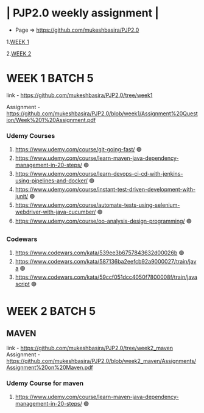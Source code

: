 | PJP2.0 weekly assignment |
========================

* Page => https://github.com/mukeshbasira/PJP2.0

1.[WEEK 1](#WEEK-1-BATCH-5)

2.[WEEK 2](#WEEK-2-BATCH-5)

# WEEK 1 BATCH 5
link - https://github.com/mukeshbasira/PJP2.0/tree/week1

Assignment - https://github.com/mukeshbasira/PJP2.0/blob/week1/Assignment%20Question/Week%201%20Assignment.pdf

### Udemy Courses
1. https://www.udemy.com/course/git-going-fast/ 🟢
2. https://www.udemy.com/course/learn-maven-java-dependency-management-in-20-steps/ 🟢
3. https://www.udemy.com/course/learn-devops-ci-cd-with-jenkins-using-pipelines-and-docker/ 🟢
4. https://www.udemy.com/course/instant-test-driven-development-with-junit/ 🟢
5. https://www.udemy.com/course/automate-tests-using-selenium-webdriver-with-java-cucumber/ 🟢
6. https://www.udemy.com/course/oo-analysis-design-programming/  🟢

### Codewars
1. https://www.codewars.com/kata/539ee3b6757843632d00026b 🟢
2. https://www.codewars.com/kata/587136ba2eefcb92a9000027/train/java 🟢
3. https://www.codewars.com/kata/59ccf051dcc4050f7800008f/train/javascript 🟢


# WEEK 2 BATCH 5

## MAVEN
link - https://github.com/mukeshbasira/PJP2.0/tree/week2_maven
Assignment - https://github.com/mukeshbasira/PJP2.0/blob/week2_maven/Assignments/Assignment%20on%20Maven.pdf
### Udemy Course for maven
1. https://www.udemy.com/course/learn-maven-java-dependency-management-in-20-steps/ 🟢


